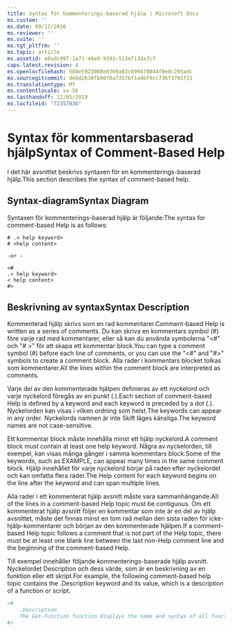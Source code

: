 ```yaml
---
title: Syntax för kommenterings-baserad hjälp | Microsoft Docs
ms.custom: ''
ms.date: 09/12/2016
ms.reviewer: ''
ms.suite: ''
ms.tgt_pltfrm: ''
ms.topic: article
ms.assetid: e8adc997-1a71-48e9-9383-513ef13da7cf
caps.latest.revision: 4
ms.openlocfilehash: 584e5923008e8369a83c699478844f0e0c295adc
ms.sourcegitcommit: debd2b38fb8070a7357bf1a4bf9cc736f3702f31
ms.translationtype: MT
ms.contentlocale: sv-SE
ms.lasthandoff: 12/05/2019
ms.locfileid: "72357836"
---
```

# <a name="syntax-of-comment-based-help"></a><span data-ttu-id="4da7c-102">Syntax för kommentarsbaserad hjälp</span><span class="sxs-lookup"><span data-stu-id="4da7c-102">Syntax of Comment-Based Help</span></span>

<span data-ttu-id="4da7c-103">I det här avsnittet beskrivs syntaxen för en kommenterings-baserad hjälp.</span><span class="sxs-lookup"><span data-stu-id="4da7c-103">This section describes the syntax of comment-based help.</span></span>

## <a name="syntax-diagram"></a><span data-ttu-id="4da7c-104">Syntax-diagram</span><span class="sxs-lookup"><span data-stu-id="4da7c-104">Syntax Diagram</span></span>

 <span data-ttu-id="4da7c-105">Syntaxen för kommenterings-baserad hjälp är följande:</span><span class="sxs-lookup"><span data-stu-id="4da7c-105">The syntax for comment-based Help is as follows:</span></span>

```
# .< help keyword>
# <help content>

-or -

<#
.< help keyword>
< help content>
#>
```

## <a name="syntax-description"></a><span data-ttu-id="4da7c-106">Beskrivning av syntax</span><span class="sxs-lookup"><span data-stu-id="4da7c-106">Syntax Description</span></span>

 <span data-ttu-id="4da7c-107">Kommenterad hjälp skrivs som en rad kommentarer.</span><span class="sxs-lookup"><span data-stu-id="4da7c-107">Comment-based Help is written as a series of comments.</span></span> <span data-ttu-id="4da7c-108">Du kan skriva en kommentars symbol (#) före varje rad med kommentarer, eller så kan du använda symbolerna "\<#" och "# >" för att skapa ett kommentar block.</span><span class="sxs-lookup"><span data-stu-id="4da7c-108">You can type a comment symbol (#) before each line of comments, or you can use the "\<#" and "#>" symbols to create a comment block.</span></span> <span data-ttu-id="4da7c-109">Alla rader i kommentars blocket tolkas som kommentarer.</span><span class="sxs-lookup"><span data-stu-id="4da7c-109">All the lines within the comment block are interpreted as comments.</span></span>

 <span data-ttu-id="4da7c-110">Varje del av den kommenterade hjälpen definieras av ett nyckelord och varje nyckelord föregås av en punkt (.).</span><span class="sxs-lookup"><span data-stu-id="4da7c-110">Each section of comment-based Help is defined by a keyword and each keyword is preceded by a dot (.).</span></span> <span data-ttu-id="4da7c-111">Nyckelorden kan visas i vilken ordning som helst.</span><span class="sxs-lookup"><span data-stu-id="4da7c-111">The keywords can appear in any order.</span></span> <span data-ttu-id="4da7c-112">Nyckelords namnen är inte Skift läges känsliga.</span><span class="sxs-lookup"><span data-stu-id="4da7c-112">The keyword names are not case-sensitive.</span></span>

 <span data-ttu-id="4da7c-113">Ett kommentar block måste innehålla minst ett hjälp nyckelord.</span><span class="sxs-lookup"><span data-stu-id="4da7c-113">A comment block must contain at least one help keyword.</span></span> <span data-ttu-id="4da7c-114">Några av nyckelorden, till exempel, kan visas många gånger i samma kommentars block.</span><span class="sxs-lookup"><span data-stu-id="4da7c-114">Some of the keywords, such as EXAMPLE, can appear many times in the same comment block.</span></span> <span data-ttu-id="4da7c-115">Hjälp innehållet för varje nyckelord börjar på raden efter nyckelordet och kan omfatta flera rader.</span><span class="sxs-lookup"><span data-stu-id="4da7c-115">The Help content for each keyword begins on the line after the keyword and can span multiple lines.</span></span>

 <span data-ttu-id="4da7c-116">Alla rader i ett kommenterat hjälp avsnitt måste vara sammanhängande.</span><span class="sxs-lookup"><span data-stu-id="4da7c-116">All of the lines in a comment-based Help topic must be contiguous.</span></span> <span data-ttu-id="4da7c-117">Om ett kommenterat hjälp avsnitt följer en kommentar som inte är en del av hjälp avsnittet, måste det finnas minst en tom rad mellan den sista raden för icke-hjälp-kommentarer och början av den kommenterade hjälpen.</span><span class="sxs-lookup"><span data-stu-id="4da7c-117">If a comment-based Help topic follows a comment that is not part of the Help topic, there must be at least one blank line between the last non-Help comment line and the beginning of the comment-based Help.</span></span>

 <span data-ttu-id="4da7c-118">Till exempel innehåller följande kommenterings-baserade hjälp avsnitt. Nyckelordet Description och dess värde, som är en beskrivning av en funktion eller ett skript.</span><span class="sxs-lookup"><span data-stu-id="4da7c-118">For example, the following comment-based help topic contains the .Description keyword and its value, which is a description of a function or script.</span></span>

```powershell
<#
    .Description
    The Get-Function function displays the name and syntax of all functions in the session.
#>
```
